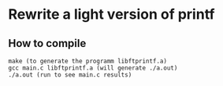 # Rewrite a light version of printf

## How to compile
```
make (to generate the programm libftprintf.a)
gcc main.c libftprintf.a (will generate ./a.out)
./a.out (run to see main.c results)
```